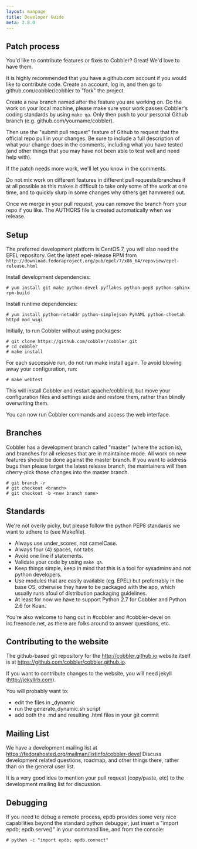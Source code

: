 ```yaml
---
layout: manpage
title: Developer Guide
meta: 2.8.0
---
```


Patch process
-------------

You'd like to contribute features or fixes to Cobbler? Great! We'd love to have them.

It is highly recommended that you have a github.com account if you would like to contribute code. Create an account, log in, and then go to github.com/cobbler/cobbler to "fork" the project.

Create a new branch named after the feature you are working on. Do the work on your local machine, please make sure your work passes Cobbler's coding standards by using `make qa`. Only then push to your personal Github branch (e.g. github.com/yourname/cobbler).

Then use the "submit pull request" feature of Github to request that the official repo pull in your changes. Be sure to include a full description of what your change does in the comments, including what you have tested (and other things that you may have not been able to test well and need help with).

If the patch needs more work, we'll let you know in the comments.

Do not mix work on different features in different pull requests/branches if at all possible as this makes it difficult to take only some of the work at one time, and to quickly slurp in some changes why others get hammered out.

Once we merge in your pull request, you can remove the branch from your repo if you like. The AUTHORS file is created automatically when we release.


Setup
-----

The preferred development platform is CentOS 7, you will also need the EPEL repository.
Get the latest epel-release RPM from ``http://download.fedoraproject.org/pub/epel/7/x86_64/repoview/epel-release.html``

Install development dependencies:

    # yum install git make python-devel pyflakes python-pep8 python-sphinx rpm-build

Install runtime dependencies:

    # yum install python-netaddr python-simplejson PyYAML python-cheetah httpd mod_wsgi

Initially, to run Cobbler without using packages:

    # git clone https://github.com/cobbler/cobbler.git
    # cd cobbler
    # make install

For each successive run, do not run make install again. To avoid blowing away your configuration, run:

    # make webtest

This will install Cobbler and restart apache/cobblerd, but move your configuration files and settings aside and restore them, rather than blindly overwriting them.

You can now run Cobbler commands and access the web interface.


Branches
--------

Cobbler has a development branch called "master" (where the action is), and branches for all releases that are in maintaince mode. All work on new features should be done against the master branch. If you want to address bugs then please target the latest release branch, the maintainers will then cherry-pick those changes into the master branch.

    # git branch -r
    # git checkout <branch>
    # git checkout -b <new branch name>


Standards
---------

We're not overly picky, but please follow the python PEP8 standards we want to adhere to (see Makefile).

* Always use under_scores, not camelCase.
* Always four (4) spaces, not tabs.
* Avoid one line if statements.
* Validate your code by using ``make qa``.
* Keep things simple, keep in mind that this is a tool for sysadmins and not python developers.
* Use modules that are easily available (eg. EPEL) but preferrably in the base OS, otherwise they have to be packaged with the app, which usually runs afoul of distribution packaging guidelines.
* At least for now we have to support Python 2.7 for Cobbler and Python 2.6 for Koan.

You're also welcome to hang out in #cobbler and #cobbler-devel on irc.freenode.net, as there are folks around to answer questions, etc.


Contributing to the website
---------------------------

The github-based git repository for the http://cobbler.github.io website itself is at https://github.com/cobbler/cobbler.github.io.

If you want to contribute changes to the website, you will need jekyll (http://jekyllrb.com).

You will probably want to:

* edit the files in _dynamic
* run the generate_dynamic.sh script
* add both the .md and resulting .html files in your git commit


Mailing List
------------

We have a development mailing list at https://fedorahosted.org/mailman/listinfo/cobbler-devel
Discuss development related questions, roadmap, and other things there, rather than on the general user list.

It is a very good idea to mention your pull request (copy/paste, etc) to the development mailing list for discussion.


Debugging
---------

If you need to debug a remote process, epdb provides some very nice capabilities beyond the standard python debugger, just insert a "import epdb; epdb.serve()" in your command line, and from the console:

    # python -c "import epdb; epdb.connect"

